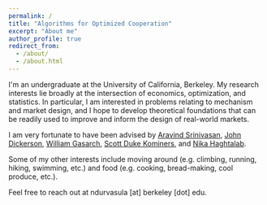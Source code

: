 ```yaml
---
permalink: /
title: "Algorithms for Optimized Cooperation"
excerpt: "About me"
author_profile: true
redirect_from: 
  - /about/
  - /about.html
---
```


I'm an undergraduate at the University of California, Berkeley. My research interests lie broadly at the intersection of economics, optimization, and statistics. In particular, I am interested in problems relating to mechanism and market design, and I hope to develop theoretical foundations that can be readily used to improve and inform the design of real-world markets.

I am very fortunate to have been advised by [Aravind Srinivasan](http://www.cs.umd.edu/~srin/), [John Dickerson](http://jpdickerson.com/), [William Gasarch](https://www.cs.umd.edu/users/gasarch/), [Scott Duke Kominers](http://scottkom.com/), and [Nika Haghtalab](https://people.eecs.berkeley.edu/~nika/). 

Some of my other interests include moving around (e.g. climbing, running, hiking, swimming, etc.) and food (e.g. cooking, bread-making, cool produce, etc.).

Feel free to reach out at ndurvasula [at] berkeley [dot] edu.


















